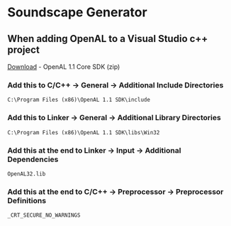 # Soundscape Generator

## When adding OpenAL to a Visual Studio c++ project

[Download](https://www.openal.org/downloads/) - OpenAL 1.1 Core SDK (zip)

### Add this to C/C++ -> General -> Additional Include Directories
```
C:\Program Files (x86)\OpenAL 1.1 SDK\include 
```


### Add  this to Linker -> General -> Additional Library Directories
```
C:\Program Files (x86)\OpenAL 1.1 SDK\libs\Win32
```

### Add  this at the end  to Linker -> Input -> Additional Dependencies 
```
OpenAL32.lib 
```
### Add this at the end to C/C++ -> Preprocessor -> Preprocessor Definitions
```
_CRT_SECURE_NO_WARNINGS
```



